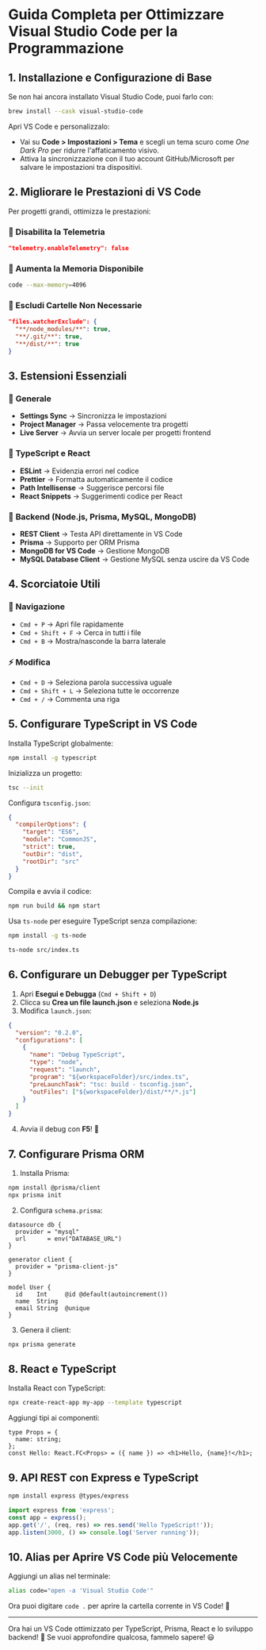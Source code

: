 # Guida Completa per Ottimizzare Visual Studio Code per la Programmazione

## 1. Installazione e Configurazione di Base
Se non hai ancora installato Visual Studio Code, puoi farlo con:
```sh
brew install --cask visual-studio-code
```

Apri VS Code e personalizzalo:
- Vai su **Code > Impostazioni > Tema** e scegli un tema scuro come *One Dark Pro* per ridurre l'affaticamento visivo.
- Attiva la sincronizzazione con il tuo account GitHub/Microsoft per salvare le impostazioni tra dispositivi.

## 2. Migliorare le Prestazioni di VS Code
Per progetti grandi, ottimizza le prestazioni:

### 🔹 Disabilita la Telemetria
```json
"telemetry.enableTelemetry": false
```

### 🔹 Aumenta la Memoria Disponibile
```sh
code --max-memory=4096
```

### 🔹 Escludi Cartelle Non Necessarie
```json
"files.watcherExclude": {
  "**/node_modules/**": true,
  "**/.git/**": true,
  "**/dist/**": true
}
```

## 3. Estensioni Essenziali

### 🔹 **Generale**
- **Settings Sync** → Sincronizza le impostazioni
- **Project Manager** → Passa velocemente tra progetti
- **Live Server** → Avvia un server locale per progetti frontend

### 🔹 **TypeScript e React**
- **ESLint** → Evidenzia errori nel codice
- **Prettier** → Formatta automaticamente il codice
- **Path Intellisense** → Suggerisce percorsi file
- **React Snippets** → Suggerimenti codice per React

### 🔹 **Backend (Node.js, Prisma, MySQL, MongoDB)**
- **REST Client** → Testa API direttamente in VS Code
- **Prisma** → Supporto per ORM Prisma
- **MongoDB for VS Code** → Gestione MongoDB
- **MySQL Database Client** → Gestione MySQL senza uscire da VS Code

## 4. Scorciatoie Utili
### 📌 Navigazione
- `Cmd + P` → Apri file rapidamente
- `Cmd + Shift + F` → Cerca in tutti i file
- `Cmd + B` → Mostra/nasconde la barra laterale

### ⚡ Modifica
- `Cmd + D` → Seleziona parola successiva uguale
- `Cmd + Shift + L` → Seleziona tutte le occorrenze
- `Cmd + /` → Commenta una riga

## 5. Configurare TypeScript in VS Code
Installa TypeScript globalmente:
```sh
npm install -g typescript
```

Inizializza un progetto:
```sh
tsc --init
```

Configura `tsconfig.json`:
```json
{
  "compilerOptions": {
    "target": "ES6",
    "module": "CommonJS",
    "strict": true,
    "outDir": "dist",
    "rootDir": "src"
  }
}
```

Compila e avvia il codice:
```sh
npm run build && npm start
```

Usa `ts-node` per eseguire TypeScript senza compilazione:
```sh
npm install -g ts-node
```
```sh
ts-node src/index.ts
```

## 6. Configurare un Debugger per TypeScript
1. Apri **Esegui e Debugga** (`Cmd + Shift + D`)
2. Clicca su **Crea un file launch.json** e seleziona **Node.js**
3. Modifica `launch.json`:
```json
{
  "version": "0.2.0",
  "configurations": [
    {
      "name": "Debug TypeScript",
      "type": "node",
      "request": "launch",
      "program": "${workspaceFolder}/src/index.ts",
      "preLaunchTask": "tsc: build - tsconfig.json",
      "outFiles": ["${workspaceFolder}/dist/**/*.js"]
    }
  ]
}
```
4. Avvia il debug con **F5**! 🚀

## 7. Configurare Prisma ORM
1. Installa Prisma:
```sh
npm install @prisma/client
npx prisma init
```
2. Configura `schema.prisma`:
```prisma
datasource db {
  provider = "mysql"
  url      = env("DATABASE_URL")
}

generator client {
  provider = "prisma-client-js"
}

model User {
  id    Int     @id @default(autoincrement())
  name  String
  email String  @unique
}
```
3. Genera il client:
```sh
npx prisma generate
```

## 8. React e TypeScript
Installa React con TypeScript:
```sh
npx create-react-app my-app --template typescript
```
Aggiungi tipi ai componenti:
```tsx
type Props = {
  name: string;
};
const Hello: React.FC<Props> = ({ name }) => <h1>Hello, {name}!</h1>;
```

## 9. API REST con Express e TypeScript
```sh
npm install express @types/express
```
```ts
import express from 'express';
const app = express();
app.get('/', (req, res) => res.send('Hello TypeScript!'));
app.listen(3000, () => console.log('Server running'));
```

## 10. Alias per Aprire VS Code più Velocemente
Aggiungi un alias nel terminale:
```sh
alias code="open -a 'Visual Studio Code'"
```
Ora puoi digitare `code .` per aprire la cartella corrente in VS Code! 🎯

---
Ora hai un VS Code ottimizzato per TypeScript, Prisma, React e lo sviluppo backend! 🚀 Se vuoi approfondire qualcosa, fammelo sapere! 😃

